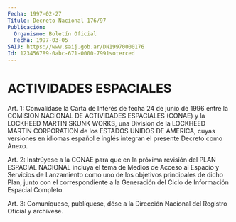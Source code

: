 ```yaml
---
Fecha: 1997-02-27
Título: Decreto Nacional 176/97
Publicación:
  Organismo: Boletín Oficial
  Fecha: 1997-03-05
SAIJ: https://www.saij.gob.ar/DN19970000176
Id: 123456789-0abc-671-0000-7991soterced
---
```

# ACTIVIDADES ESPACIALES

<a id="1"></a>
Art. 1: Convalídase la  Carta  de Interés de fecha 24 de junio de  1996  entre  la  COMISION  NACIONAL DE  ACTIVIDADES  ESPACIALES (CONAE)  y  la LOCKHEED MARTIN SKUNK  WORKS,  una  División  de  la LOCKHEED MARTIN CORPORATION de los ESTADOS UNIDOS DE AMERICA, cuyas versiones en  idiomas español e inglés integran el presente Decreto como Anexo.

<a id="2"></a>
Art. 2: Instrúyese  a la CONAE para que en la próxima revisión del PLAN ESPACIAL NACIONAL  incluya  el  tema  de  Medios  de Acceso al Espacio  y  Servicios  de  Lanzamiento  como  uno  de los objetivos principales  de  dicho  Plan,  junto  con el correspondiente  a  la Generación    del  Ciclo  de  Información  Espacial    Completo.

<a id="3"></a>
Art. 3: Comuníquese,  publíquese, dése a la Dirección Nacional del Registro Oficial y archívese.